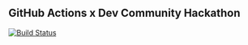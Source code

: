 ## GitHub Actions x Dev Community Hackathon
[![Build Status](https://travis-ci.org/chefgs/dev_go_actions.svg?branch=main)](https://travis-ci.org/chefgs/dev_go_actions)
